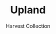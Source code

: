 ---
image_primary: img/upland_collection_harvest_finium_2-410x410.jpg
image_secondary: img/upland_collection_harvest_finium_1-1000x400.jpg
subtitle: Harvest Collection
description: "The%20Harvest%20decorative%20wall%20collection%20is%20inspired%20by%20the%20style%20of%20old%20barn%20wood.%20Its%20architectural%20aesthetic%20boasts%20a%20unique%20rustic%20texture%20with%20no%20repeat%20patterns%20due%20to%20a%20haphazard%20sanding%20process.%20Raw%20fibres%2C%20saw%20marks%2C%20and%20knots%20are%20visible.%0AOversized%20planks%20in%20consistent%20widths%20let%20all%20the%20details%20and%20colour%20nuances%20in%20the%20wood%20come%20through."
title: Upland
designer: Finium
image_thumb: img/upland_collection_harvest_finium_1-410x410.jpg
href: https://finium.ca/en/decorative-walls/upland/
tags: 
  - finium
  - decorative-walls
category: decorative-walls
manufacturer: Finium
slug: /manufacturers/finium/decorative-walls/finium-upland
---